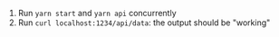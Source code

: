 1. Run `yarn start` and `yarn api` concurrently
2. Run `curl localhost:1234/api/data`: the output should be "working"